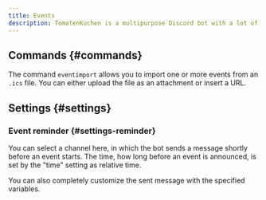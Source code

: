 ```yaml
---
title: Events
description: TomatenKuchen is a multipurpose Discord bot with a lot of features for your server. Using the bot you can import events and display them in a message as a calendar.
---
```


## Commands {#commands}

The command `eventimport` allows you to import one or more events from an `.ics` file.
You can either upload the file as an attachment or insert a URL.

## Settings {#settings}

### Event reminder {#settings-reminder}

You can select a channel here, in which the bot sends a message shortly before an event starts.
The time, how long before an event is announced, is set by the "time" setting as relative time.

You can also completely customize the sent message with the specified variables.
